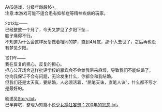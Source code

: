 AVG游戏，分级年龄段16+。  
注意:本游戏可能不适合患有抑郁症等精神疾病的玩家。  

2013年——  
已经整整一个月了，今天又梦见了夕阳下坠...  
脑子痛得不行。  
不知道为什么会这样反复做着相同的梦，直到4月底，那个人去世了，之后再也没有梦见夕阳。  

1911年——  
我在反复的担心，反复的担心。  
担心公开场合这样批评学校的嘉宾会不会给我带来麻烦，导致我们不能结婚了。  
你向我保证不会有问题，无论发生什么，你都会和我结婚。  
但我们还是太天真，要结婚，人必须活着，“屈笔天诛，直笔人诛”，什么都不写才是最好的。

剧透见[Story.txt](https://github.com/SnowyYANG/TongLingHime/blob/master/Story.txt)。  
已半弃坑，整理为短篇小说[少女躁狂妄想：200年的怨念.txt](https://github.com/SnowyYANG/TongLingHime/blob/master/%E5%B0%91%E5%A5%B3%E8%BA%81%E7%8B%82%E5%A6%84%E6%83%B3%EF%BC%9A200%E5%B9%B4%E7%9A%84%E6%80%A8%E5%BF%B5.txt)。
